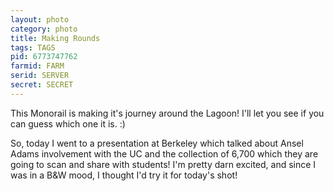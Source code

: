 ```yaml
---
layout: photo
category: photo
title: Making Rounds
tags: TAGS
pid: 6773747762
farmid: FARM
serid: SERVER
secret: SECRET
---
```


This Monorail is making it's journey around the Lagoon! I'll let you see if you can guess which one it is. :)

So, today I went to a presentation at Berkeley which talked about Ansel Adams involvement with the UC and the collection of 6,700 which they are going to scan and share with students! I'm pretty darn excited, and since I was in a B&W mood, I thought I'd try it for today's shot!
